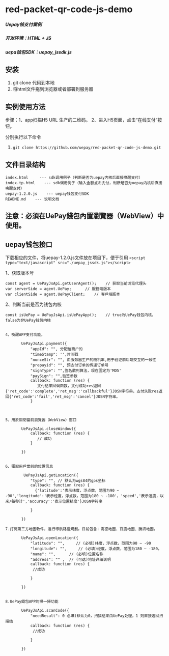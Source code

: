 # red-packet-qr-code-js-demo
##### Uepay钱支付案例
##### 开发环境：HTML + JS
##### uepa钱包SDK：uepay_jssdk.js

## 安装
1. git clone 代码到本地
2. 将html文件拖到浏览器或者部署到服务器

## 实例使用方法
步骤：1、app扫描H5 URL 生产的二维码。
2、进入H5页面，点击“在线支付”按钮。

分别执行以下命令
1. `git clone https://github.com/uepay/red-packet-qr-code-js-demo.git`

## 文件目录结构
```
index.html     --- sdk调用例子（判断是否为uepay内核后直接唤醒支付）
index.tp.html    --- sdk调用例子（输入金额点击支付，判断是否为uepay内核后直接唤醒支付）
uepay-1.2.0.js    --- uepay钱包支付SDK
README.md    --- 说明文档
```

## 注意：必須在UePay錢包內置瀏覽器（WebView）中使用。

## uepay钱包接口
下载相应的文件，将uepay-1.2.0.js文件放在项目下，便于引用 ```<script type="text/javascript" src="./uepay_jssdk.js"></script>```

1、获取版本号
```
const agent = UePayJsApi.getUserAgent();    // 获取当前浏览代理头
var serverSide = agent.UePay;      // 服務端版本
var clientSide = agent.UePayClient;    // 客戶端版本
```

2、判断当前是否为钱包内核
```
const isUePay = UePayJsApi.isUePayApp();    // true为UePay钱包内核，false为非UePay钱包内核
```

 ```
 
 4、喚醒APP支付功能。

        UePayJsApi.payment({
            "appId": "", 分配给商户的
            "timeStamp": '',时间戳
            "nonceStr": "", 由服务器生产的随机串,用于验证前后端交互的一致性
            "prepayid": "", 预支付订单的传递订单号
            "signType": "",签名散列算法，现在固定为'MD5'
            "paySign": "",验签参数
            callback: function (res) {
               支付结果回调函数，支付成功res返回{'ret_code':'complete','ret_msg':'callbackful'}JOSN字符串，支付失败res返回{'ret_code':'fail','ret_msg':'cancel'}JOSN字符串。
            }



 5、用於關閉當前瀏覽器（WebView）窗口

        UePayJsApi.closeWindow({
            callback: function (res) {
               // 成功
            }

        })


6、獲取用戶當前的位置信息

         UePayJsApi.getLocation({
            "type": "", // 默认为wgs84的gps坐标
            callback: function (res) {
              {'latitude':'表示纬度，浮点数，范围为90 ~ -90','longitude':'表示经度，浮点数，范围为180 ~ -180'，'speed','表示速度，以米/每秒计','accuracy':'表示位置精度'}JOSN字符串
             
            }

        })

7.打開第三方地圖軟件，進行導航路徑規劃。目前包含：高德地圖、百度地圖、騰訊地圖。

        UePayJsApi.openLocation({
            "latitude": "",     // (必填)纬度，浮点数，范围为90 ~ -90
            "longitude": "",     // (必填)经度，浮点数，范围为180 ~ -180。
            "name": "",      // (必填)位置名称
            "address": "" ,  // (可选)地址详细说明
            callback: function (res) {
             //成功
             
            }

        })


8.UePay錢包APP的掃一掃功能

        UePayJsApi.scanCode({
            "needResult": 0 必填)默认为0，扫描结果由UePay处理，1 则直接返回扫描结
            callback: function (res) {
             //成功
             
            }

        }) 

